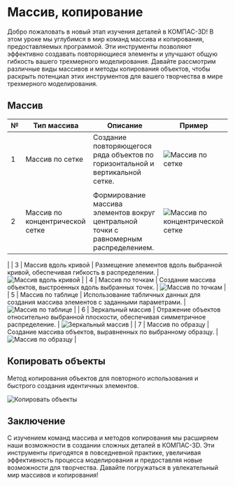 # Массив, копирование

Добро пожаловать в новый этап изучения деталей в КОМПАС-3D! В этом уроке мы углубимся в мир команд массива и копирования, предоставляемых программой. Эти инструменты позволяют эффективно создавать повторяющиеся элементы и улучшают общую гибкость вашего трехмерного моделирования. Давайте рассмотрим различные виды массивов и методы копирования объектов, чтобы раскрыть потенциал этих инструментов для вашего творчества в мире трехмерного моделирования.

## Массив

| №   | Тип массива                     | Описание                                                                                     | Пример                                           |
| --- | ------------------------------- | -------------------------------------------------------------------------------------------- | ------------------------------------------------ |
| 1   | Массив по сетке                 | Создание повторяющегося ряда объектов по горизонтальной и вертикальной сетке.                | ![Массив по сетке](https://github.com/NotACat1/COMPASS-3D-courses/assets/113008873/685161d8-a9b1-4219-a3f5-68082a0ea43a)
              |
| 2   | Массив по концентрической сетке | Формирование массива элементов вокруг центральной точки с равномерным распределением.        | ![Массив по концентрической сетке](https://github.com/NotACat1/COMPASS-3D-courses/assets/113008873/4c12663b-3ebe-4089-a659-8abd8611d372)
 |
| 3   | Массив вдоль кривой             | Размещение элементов вдоль выбранной кривой, обеспечивая гибкость в распределении.           | ![Массив вдоль кривой](https://github.com/NotACat1/COMPASS-3D-courses/assets/113008873/fd8c24e5-413a-4d30-82fe-8988ec0e72d2)
             |
| 4   | Массив по точкам                | Создание массива объектов, выстроенных вдоль выбранных точек.                                | ![Массив по точкам](https://github.com/NotACat1/COMPASS-3D-courses/assets/113008873/2d8c5ddf-7a60-441e-8aab-de7d4d55e99d)
                |
| 5   | Массив по таблице               | Использование табличных данных для создания массива элементов с заданными параметрами.       | ![Массив по таблице](https://github.com/NotACat1/COMPASS-3D-courses/assets/113008873/b52d1e20-fcab-426e-abbd-5e94e65a846e)
               |
| 6   | Зеркальный массив               | Отражение объектов относительно выбранной плоскости, обеспечивая симметричное распределение. | ![Зеркальный массив](https://github.com/NotACat1/COMPASS-3D-courses/assets/113008873/1efc569a-84c7-4234-a4a4-bafc7bb237ee)
               |
| 7   | Массив по образцу               | Создание массива объектов, выравненных по выбранному образцу.                                | ![Массив по образцу](https://github.com/NotACat1/COMPASS-3D-courses/assets/113008873/b1c00c3c-3cb8-457b-9d3b-bd02cc3dd99c)
               |

## Копировать объекты

Метод копирования объектов для повторного использования и быстрого создания идентичных элементов.

![Копировать объекты](https://github.com/NotACat1/COMPASS-3D-courses/assets/113008873/6b6d00a1-3414-4bfa-b5d9-0792516e1532)

## Заключение

С изучением команд массива и методов копирования мы расширяем наши возможности в создании сложных деталей в КОМПАС-3D. Эти инструменты пригодятся в повседневной практике, увеличивая эффективность процесса моделирования и предоставляя новые возможности для творчества. Давайте погружаться в увлекательный мир массивов и копирования!
